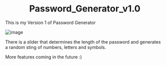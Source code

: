 <h1 align="center">Password_Generator_v1.0</h1>

This is my Version 1 of Password Generator

![image](https://user-images.githubusercontent.com/75368242/190595625-88eaf32a-1523-407e-ba05-97d55d647b1d.png)


There is a slider that determines the length of the password and generates a random sting of numbers, letters and symbols. 

More features coming in the future :)
